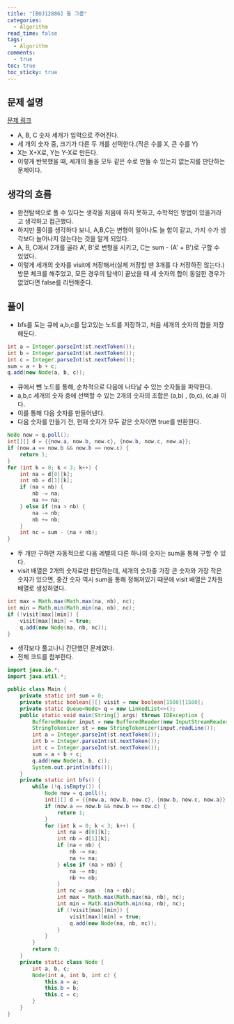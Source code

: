 ```yaml
---
title: "[BOJ12886] 돌 그룹"
categories:
  - Algorithm
read_time: false
tags:
  - Algorithm
comments:
  - true
toc: true
toc_sticky: true
---
```

## 문제 설명
[문제 링크](https://www.acmicpc.net/problem/12886)

* A, B, C 숫자 세개가 입력으로 주어진다.
* 세 개의 숫자 중, 크기가 다른 두 개를 선택한다.(작은 수를 X, 큰 수를 Y)  
* X는 X+X로, Y는 Y-X로 만든다.
* 이렇게 반복했을 때, 세개의 돌을 모두 같은 수로 만들 수 있는지 없는지를 판단하는 문제이다.

## 생각의 흐름
* 완전탐색으로 풀 수 있다는 생각을 처음에 하지 못하고, 수학적인 방법이 있을거라고 생각하고 접근했다.
* 하지만 풀이를 생각하다 보니, A,B,C는 변형이 일어나도 늘 합이 같고, 가지 수가 생각보다 늘어나지 않는다는 것을 알게 되었다.
* A, B, C에서 2개를 골라 A', B'로 변형을 시키고, C는 sum - (A' + B')로 구할 수 있었다.
* 이렇게 세개의 숫자를 visit에 저장해서(실제 저장할 땐 3개를 다 저장하진 않는다.) 방문 체크를 해주었고, 모든 경우의 탐색이 끝났을 때 세 숫자의 합이 동일한 경우가 없었다면 false를 리턴해준다.

## 풀이
* bfs를 도는 큐에 a,b,c를 담고있는 노드를 저장하고, 처음 세개의 숫자의 합을 저장해둔다.

```java
int a = Integer.parseInt(st.nextToken());
int b = Integer.parseInt(st.nextToken());
int c = Integer.parseInt(st.nextToken());
sum = a + b + c;
q.add(new Node(a, b, c));
```

* 큐에서 뺀 노드를 통해, 순차적으로 다음에 나타날 수 있는 숫자들을 파악한다.
* a,b,c 세개의 숫자 중에 선택할 수 있는 2개의 숫자의 조합은 (a,b) , (b,c), (c,a) 이다.
* 이를 통해 다음 숫자를 만들어낸다.
* 다음 숫자를 만들기 전, 현재 숫자가 모두 같은 숫자이면 true를 반환한다.

```java
Node now = q.poll();
int[][] d = {{now.a, now.b, now.c}, {now.b, now.c, now.a}};
if (now.a == now.b && now.b == now.c) {
    return 1;
}
for (int k = 0; k < 3; k++) {
    int na = d[0][k];
    int nb = d[1][k];
    if (na < nb) {
        nb -= na;
        na += na;
    } else if (na > nb) {
        na -= nb;
        nb += nb;
    }
    int nc = sum - (na + nb);
}
```

* 두 개만 구하면 자동적으로 다음 레벨의 다른 하나의 숫자는 sum을 통해 구할 수 있다.
* visit 배열은 2개의 숫자로만 판단하는데, 세개의 숫자중 가장 큰 숫자와 가장 작은 숫자가 있으면, 중간 숫자 역시 sum을 통해 정해져있기 때문에 visit 배열은 2차원 배열로 생성하였다.

```java
int max = Math.max(Math.max(na, nb), nc);
int min = Math.min(Math.min(na, nb), nc);
if (!visit[max][min]) {
    visit[max][min] = true;
    q.add(new Node(na, nb, nc));
}
```

* 생각보다 풀고나니 간단했던 문제였다.
* 전체 코드를 첨부한다.

```java
import java.io.*;
import java.util.*;

public class Main {
    private static int sum = 0;
    private static boolean[][] visit = new boolean[1500][1500];
    private static Queue<Node> q = new LinkedList<>();
    public static void main(String[] args) throws IOException {
        BufferedReader input = new BufferedReader(new InputStreamReader(System.in));
        StringTokenizer st = new StringTokenizer(input.readLine());
        int a = Integer.parseInt(st.nextToken());
        int b = Integer.parseInt(st.nextToken());
        int c = Integer.parseInt(st.nextToken());
        sum = a + b + c;
        q.add(new Node(a, b, c));
        System.out.println(bfs());
    }
    private static int bfs() {
        while (!q.isEmpty()) {
            Node now = q.poll();
            int[][] d = {{now.a, now.b, now.c}, {now.b, now.c, now.a}};
            if (now.a == now.b && now.b == now.c) {
                return 1;
            }
            for (int k = 0; k < 3; k++) {
                int na = d[0][k];
                int nb = d[1][k];
                if (na < nb) {
                    nb -= na;
                    na += na;
                } else if (na > nb) {
                    na -= nb;
                    nb += nb;
                }
                int nc = sum - (na + nb);
                int max = Math.max(Math.max(na, nb), nc);
                int min = Math.min(Math.min(na, nb), nc);
                if (!visit[max][min]) {
                    visit[max][min] = true;
                    q.add(new Node(na, nb, nc));
                }
            }
        }
        return 0;
    }
    private static class Node {
        int a, b, c;
        Node(int a, int b, int c) {
            this.a = a;
            this.b = b;
            this.c = c;
        }
    }
}
```